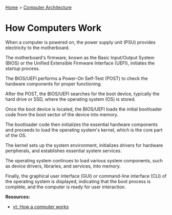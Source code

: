 [Home](../../README.md) > [Computer Architecture](./README.md)

# How Computers Work

<!-- TODO: boot up -->
<!-- TODO: OS loading -->
<!-- TODO: enabling peripherals -->
<!-- TODO: overview of graphics processing -->
<!-- TODO: shutdown/restart -->
When a computer is powered on, the power supply unit (PSU) provides electricity to the motherboard.

The motherboard's firmware, known as the Basic Input/Output System (BIOS) or the Unified Extensible Firmware Interface (UEFI), initiates the startup process.

The BIOS/UEFI performs a Power-On Self-Test (POST) to check the hardware components for proper functioning.

After the POST, the BIOS/UEFI searches for the boot device, typically the hard drive or SSD, where the operating system (OS) is stored.

Once the boot device is located, the BIOS/UEFI loads the initial bootloader code from the boot sector of the device into memory.

The bootloader code then initializes the essential hardware components and proceeds to load the operating system's kernel, which is the core part of the OS.

The kernel sets up the system environment, initializes drivers for hardware peripherals, and establishes essential system services.

The operating system continues to load various system components, such as device drivers, libraries, and services, into memory.

Finally, the graphical user interface (GUI) or command-line interface (CLI) of the operating system is displayed, indicating that the boot process is complete, and the computer is ready for user interaction.

**Resources:**
- [yt: How a computer works](https://www.youtube.com/watch?v=5f3NJnvnk7k)
